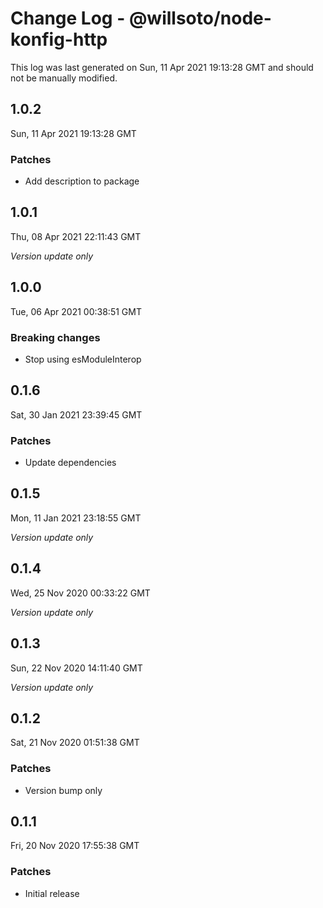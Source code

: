 # Change Log - @willsoto/node-konfig-http

This log was last generated on Sun, 11 Apr 2021 19:13:28 GMT and should not be manually modified.

## 1.0.2
Sun, 11 Apr 2021 19:13:28 GMT

### Patches

- Add description to package

## 1.0.1
Thu, 08 Apr 2021 22:11:43 GMT

_Version update only_

## 1.0.0
Tue, 06 Apr 2021 00:38:51 GMT

### Breaking changes

- Stop using esModuleInterop

## 0.1.6
Sat, 30 Jan 2021 23:39:45 GMT

### Patches

- Update dependencies

## 0.1.5
Mon, 11 Jan 2021 23:18:55 GMT

_Version update only_

## 0.1.4
Wed, 25 Nov 2020 00:33:22 GMT

_Version update only_

## 0.1.3
Sun, 22 Nov 2020 14:11:40 GMT

_Version update only_

## 0.1.2
Sat, 21 Nov 2020 01:51:38 GMT

### Patches

- Version bump only

## 0.1.1
Fri, 20 Nov 2020 17:55:38 GMT

### Patches

- Initial release

